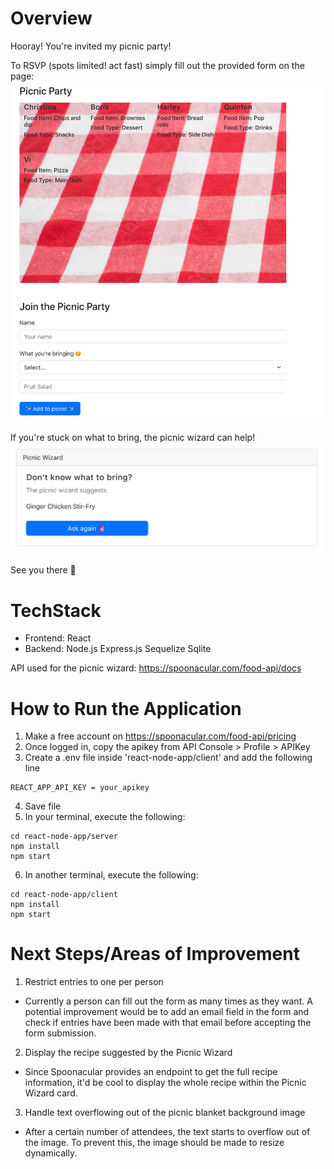 # Overview
Hooray! You're invited my picnic party!

To RSVP (spots limited! act fast) simply fill out the provided form on the page:
<img src="/images/form.png" /> 

If you're stuck on what to bring, the picnic wizard can help!
<img src="/images/wizard.png" /> 

See you there 👋

# TechStack

- Frontend: React
- Backend: Node.js Express.js Sequelize Sqlite

API used for the picnic wizard: https://spoonacular.com/food-api/docs

# How to Run the Application
1. Make a free account on https://spoonacular.com/food-api/pricing
2. Once logged in, copy the apikey from API Console > Profile > APIKey
3. Create a .env file inside 'react-node-app/client' and add the following line
```
REACT_APP_API_KEY = your_apikey
```
4. Save file
5. In your terminal, execute the following:
```
cd react-node-app/server
npm install
npm start
```
6. In another terminal, execute the following:
```
cd react-node-app/client
npm install
npm start
```

# Next Steps/Areas of Improvement
1. Restrict entries to one per person
- Currently a person can fill out the form as many times as they want. A potential improvement would be to add an email field in the form and check if entries have been made with that email before accepting the form submission.

2. Display the recipe suggested by the Picnic Wizard
- Since Spoonacular provides an endpoint to get the full recipe information, it'd be cool to display the whole recipe within the Picnic Wizard card.

3. Handle text overflowing out of the picnic blanket background image
- After a certain number of attendees, the text starts to overflow out of the image. To prevent this, the image should be made to resize dynamically.
